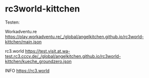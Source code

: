 # rc3world-kittchen

Testen: 

Workadventu.re 	https://play.workadventu.re/_/global/angelkitchen.github.io/rc3world-kittchen/main.json

rc3.world	https://test.visit.at.wa-test.rc3.cccv.de/_/global/angelkitchen.github.io/rc3world-kittchen/kueche_groundzero.json

INFO https://rc3.world

